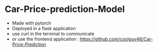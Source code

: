 # Car-Price-prediction-Model

- Made with pytorch
- Deployed in a flask application
- use curl in the terminal to communicate
- or use the frontend application :
https://github.com/coolguy46/Car-Price-Prediction
